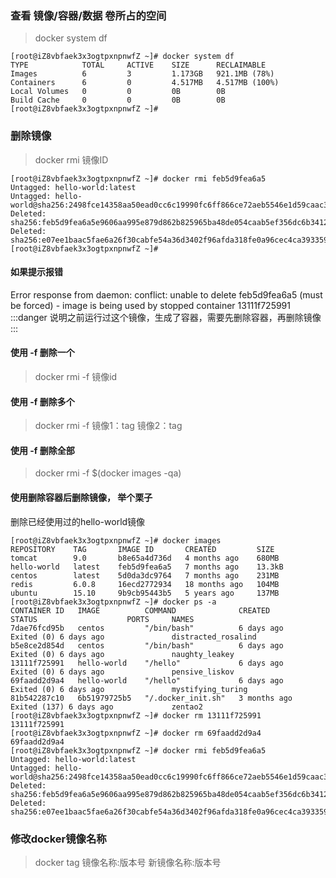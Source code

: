 ### 查看 镜像/容器/数据 卷所占的空间
> docker system df

```shell
[root@iZ8vbfaek3x3ogtpxnpnwfZ ~]# docker system df
TYPE            TOTAL     ACTIVE    SIZE      RECLAIMABLE
Images          6         3         1.173GB   921.1MB (78%)
Containers      6         0         4.517MB   4.517MB (100%)
Local Volumes   0         0         0B        0B
Build Cache     0         0         0B        0B
[root@iZ8vbfaek3x3ogtpxnpnwfZ ~]#

```

### 删除镜像
> docker rmi 镜像ID

```shell
[root@iZ8vbfaek3x3ogtpxnpnwfZ ~]# docker rmi feb5d9fea6a5
Untagged: hello-world:latest
Untagged: hello-world@sha256:2498fce14358aa50ead0cc6c19990fc6ff866ce72aeb5546e1d59caac3d0d60f
Deleted: sha256:feb5d9fea6a5e9606aa995e879d862b825965ba48de054caab5ef356dc6b3412
Deleted: sha256:e07ee1baac5fae6a26f30cabfe54a36d3402f96afda318fe0a96cec4ca393359
[root@iZ8vbfaek3x3ogtpxnpnwfZ ~]#
```
#### 如果提示报错
Error response from daemon: conflict: unable to delete feb5d9fea6a5 (must be forced) - image is being used by stopped container 13111f725991
:::danger
说明之前运行过这个镜像，生成了容器，需要先删除容器，再删除镜像
:::
#### 使用 -f 删除一个
> docker rmi -f 镜像id

#### 使用 -f 删除多个
> docker rmi -f 镜像1：tag 镜像2：tag

#### 使用 -f 删除全部
> docker rmi -f $(docker images -qa)

#### 使用删除容器后删除镜像， 举个栗子
删除已经使用过的hello-world镜像
```shell
[root@iZ8vbfaek3x3ogtpxnpnwfZ ~]# docker images
REPOSITORY    TAG       IMAGE ID       CREATED         SIZE
tomcat        9.0       b8e65a4d736d   4 months ago    680MB
hello-world   latest    feb5d9fea6a5   7 months ago    13.3kB
centos        latest    5d0da3dc9764   7 months ago    231MB
redis         6.0.8     16ecd2772934   18 months ago   104MB
ubuntu        15.10     9b9cb95443b5   5 years ago     137MB
[root@iZ8vbfaek3x3ogtpxnpnwfZ ~]# docker ps -a
CONTAINER ID   IMAGE          COMMAND              CREATED        STATUS                    PORTS     NAMES
7dae76fcd95b   centos         "/bin/bash"          6 days ago     Exited (0) 6 days ago               distracted_rosalind
b5e8ce2d854d   centos         "/bin/bash"          6 days ago     Exited (0) 6 days ago               naughty_leakey
13111f725991   hello-world    "/hello"             6 days ago     Exited (0) 6 days ago               pensive_liskov
69faadd2d9a4   hello-world    "/hello"             6 days ago     Exited (0) 6 days ago               mystifying_turing
81b542287c10   6b51979725b5   "/.docker_init.sh"   3 months ago   Exited (137) 6 days ago             zentao2
[root@iZ8vbfaek3x3ogtpxnpnwfZ ~]# docker rm 13111f725991
13111f725991
[root@iZ8vbfaek3x3ogtpxnpnwfZ ~]# docker rm 69faadd2d9a4
69faadd2d9a4
[root@iZ8vbfaek3x3ogtpxnpnwfZ ~]# docker rmi feb5d9fea6a5
Untagged: hello-world:latest
Untagged: hello-world@sha256:2498fce14358aa50ead0cc6c19990fc6ff866ce72aeb5546e1d59caac3d0d60f
Deleted: sha256:feb5d9fea6a5e9606aa995e879d862b825965ba48de054caab5ef356dc6b3412
Deleted: sha256:e07ee1baac5fae6a26f30cabfe54a36d3402f96afda318fe0a96cec4ca393359
```
### 修改docker镜像名称
> docker tag 镜像名称:版本号 新镜像名称:版本号
